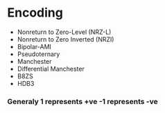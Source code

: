 # Encoding #

- Nonreturn to Zero-Level (NRZ-L)
- Nonreturn to Zero Inverted (NRZI)
- Bipolar-AMI
- Pseudoternary
- Manchester
- Differential Manchester
- B8ZS
- HDB3

### Generaly 1 represents +ve -1 represents -ve ###
